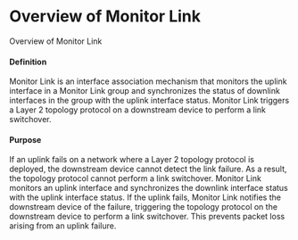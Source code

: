 Overview of Monitor Link
========================

Overview of Monitor Link

#### Definition

Monitor Link is an interface association mechanism that monitors the uplink interface in a Monitor Link group and synchronizes the status of downlink interfaces in the group with the uplink interface status. Monitor Link triggers a Layer 2 topology protocol on a downstream device to perform a link switchover.


#### Purpose

If an uplink fails on a network where a Layer 2 topology protocol is deployed, the downstream device cannot detect the link failure. As a result, the topology protocol cannot perform a link switchover. Monitor Link monitors an uplink interface and synchronizes the downlink interface status with the uplink interface status. If the uplink fails, Monitor Link notifies the downstream device of the failure, triggering the topology protocol on the downstream device to perform a link switchover. This prevents packet loss arising from an uplink failure.